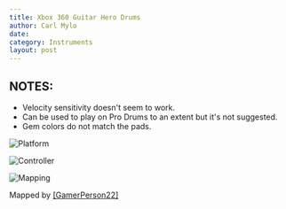 ```yaml
---
title: Xbox 360 Guitar Hero Drums
author: Carl Mylo
date: 
category: Instruments
layout: post
---
```


## NOTES:

* Velocity sensitivity doesn't seem to work.
* Can be used to play on Pro Drums to an extent but it's not suggested.
* Gem colors do not match the pads.


![Platform](https://raw.githubusercontent.com/hmxmilohax/rb3-pc/main/assets/images/instruments/360.png "Platform") 

![Controller](https://raw.githubusercontent.com/hmxmilohax/rb3-pc/main/assets/images/instruments/ghdrmscontroller.png "Controller") 

![Mapping](https://raw.githubusercontent.com/hmxmilohax/rb3-pc/main/assets/images/instruments/360ghdrmsmapping.png "Mapping") 

Mapped by [[GamerPerson22]](https://www.youtube.com/channel/UCC5SlXPlnlGwBG7w6mvfx8g)
